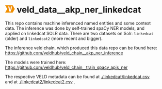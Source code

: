 # ![veld chain](https://raw.githubusercontent.com/veldhub/.github/refs/heads/main/images/symbol_V_letter.png) veld_data__akp_ner_linkedcat

This repo contains machine inferenced named entities and some context data. The inference was done 
by self-trained spaCy NER models, and applied on linkedcat SOLR data. There are two datasets on 
Solr: `linkedcat` (older) and `linkedcat2` (more recent and bigger). 

The inference veld chain, which produced this data repo can be found here: 
https://github.com/veldhub/veld_chain__akp_ner_inference

The models were trained here:
https://github.com/veldhub/veld_chain__train_spacy_apis_ner

The respective VELD metadata can be found at [./linkedcat/linkedcat.csv](./linkedcat/linkedcat.csv) 
and at [./linkedcat2/linkedcat2.csv](./linkedcat2/linkedcat2.csv) .

